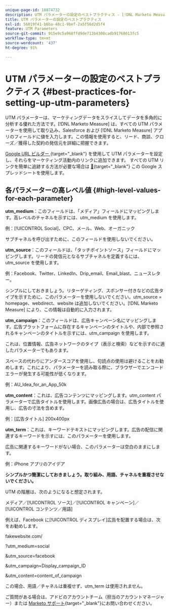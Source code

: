 ```yaml
---
unique-page-id: 18874732
description: UTM パラメーターの設定のベストプラクティス - [!DNL Marketo Measure]
title: UTM パラメーターの設定のベストプラクティス
exl-id: 56019f41-b6ba-48c1-9bef-2a5f56d2d5f4
feature: UTM Parameters
source-git-commit: 915e9c5a968ffd9de713b4308cadb91768613fc5
workflow-type: tm+mt
source-wordcount: '437'
ht-degree: 91%

---
```


# UTM パラメーターの設定のベストプラクティス {#best-practices-for-setting-up-utm-parameters}

UTM パラメーターは、マーケティングデータをスライスしてデータを多角的に分析する優れた方法です。[!DNL Marketo Measure] は、すべての UTM パラメーターを使用して取り込み、Salesforce および [!DNL Marketo Measure] アプリのフィールドに値を入力します。この情報を使用すると、リード、商談、クローズ／獲得した契約の発信元を詳細に把握できます。

[Google URL ビルダー ](https://support.google.com/analytics/answer/1033867?hl=ja){target="_blank"} を使用して UTM パラメーターを設定し、それらをマーケティング活動内のリンクに追加できます。 すべての UTM リンクを簡単に追跡する方法が必要な場合は [&#128279;](https://docs.google.com/spreadsheets/d/1QCIr1WUJQHE68cA4VTks2XE7nxuryaUymCEy_23-Oew/edit#gid=0){target="_blank"} この Google スプレッドシートを使用します。

## 各パラメーターの高レベル値 {#high-level-values-for-each-parameter}

**utm_medium**：このフィールドは、「メディア」フィールドにマッピングします。高レベルのチャネルを示すには、utm_medium を使用します。

例：[!UICONTROL Social]、CPC、メール、Web、オーガニック

サブチャネルを呼び出すために、このフィールドを使用しないでください。

**utm_source**：このフィールドは、「タッチポイントソース」フィールドにマッピングします。リードの発信元となるサブチャネルを定義するには、utm_source を使用します。

例：Facebook、Twitter、LinkedIn、Drip_email、Email_blast、ニュースレター。

シンプルにしておきましょう。リターゲティング、スポンサー付きなどの広告タイプを示すために、このパラメーターを使用しないでください。utm_source = homepage、webdirect、website は追加しないでください。[!DNL Marketo Measure] により、この情報は自動的に入力されます。

**utm_campaign**：このフィールドは、広告キャンペーン名にマッピングします。広告プラットフォームに存在するキャンペーンのタイトルや、内部で参照されるキャンペーンのタイトルを示すには、utm_campaign を使用します。

これは、位置情報、広告ネットワークのタイプ（表示と検索）などを示すのに適したパラメーターでもあります。

スペースの代わりにアンダースコアを使用し、句読点の使用は避けることをお勧めします。これにより、パラメーターを読み取る際に、ブラウザーでエンコードエラーが発生する可能性が低くなります。

例：AU_Idea_for_an_App_50k

**utm_content**：これは、広告コンテンツにマッピングします。utm_content パラメーターで広告タイトルを使用します。画像広告の場合は、広告タイトルを使用し、広告の寸法を含めます。

例：[広告タイトル] 200x400px

**utm_term**：これは、キーワードテキストにマッピングします。広告の配信に関連するキーワードを示すには、このパラメーターを使用します。

広告に関連するキーワードがない場合、このパラメーターは空白のままにします。

例：iPhone アプリのアイデア

**シンプルかつ簡潔にしておきましょう。取り組み、用語、チャネルを重複させないでください。**

UTM の階層は、次のようになると想定されます。

メディア／[!UICONTROL ソース]／[!UICONTROL キャンペーン]／[!UICONTROL コンテンツ／用語]

例えば、Facebook に[!UICONTROL ディスプレイ]広告を配置する場合は、次をお勧めします。

fakewebsite.com/

?utm_medium=social

&amp;utm_source=facebook

&amp;utm_campaign=Display_campaign_ID

&amp;utm_content=content_of_campaign

この場合、用語／チャネルは重複せず、utm_term は使用されません。

ご質問がある場合は、アドビのアカウントチーム（担当のアカウントマネージャー）または [Marketo サポート](https://nation.marketo.com/t5/support/ct-p/Support){target="_blank"}にお問い合わせください。
